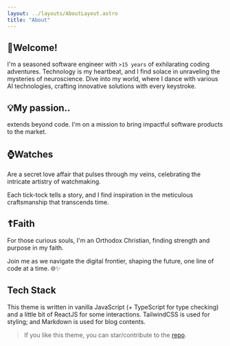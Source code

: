 ```yaml
---
layout: ../layouts/AboutLayout.astro
title: "About"
---
```


## 🚀Welcome!

I'm a seasoned software engineer with `>15 years` of exhilarating coding adventures. Technology is my heartbeat, and I find solace in unraveling the mysteries of neuroscience. Dive into my world, where I dance with various AI technologies, crafting innovative solutions with every keystroke.

## 💡My passion..

extends beyond code. I'm on a mission to bring impactful software products to the market.

## ⌚Watches

Are a secret love affair that pulses through my veins, celebrating the intricate artistry of watchmaking.

Each tick-tock tells a story, and I find inspiration in the meticulous craftsmanship that transcends time.

## ☦️Faith

For those curious souls, I'm an Orthodox Christian, finding strength and purpose in my faith.

Join me as we navigate the digital frontier, shaping the future, one line of code at a time. 🌐✨

## Tech Stack

This theme is written in vanilla JavaScript (+ TypeScript for type checking) and a little bit of ReactJS for some interactions. TailwindCSS is used for styling; and Markdown is used for blog contents.

> If you like this theme, you can star/contribute to the [repo](https://github.com/satnaing/astro-paper).
